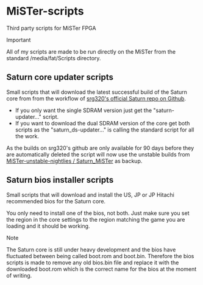 # MiSTer-scripts
Third party scripts for MiSTer FPGA

> [!IMPORTANT]
> All of my scripts are made to be run directly on the MiSTer from the standard /media/fat/Scripts directory.



## Saturn core updater scripts
Small scripts that will download the latest successful build of the Saturn core from  from the workflow of [srg320's official Saturn repo on Github](https://github.com/srg320/Saturn_MiSTer).

- If you only want the single SDRAM version just get the "saturn-updater..." script.
- If you want to download the dual SDRAM version of the core get both scripts as the "saturn_ds-updater..." is calling the standard script for all the work.

As the builds on srg320's github are only available for 90 days before they are automatically deleted the script will now use the unstable builds from [MiSTer-unstable-nightlies /
Saturn_MiSTer](https://github.com/MiSTer-unstable-nightlies/Saturn_MiSTer) as backup.


## Saturn bios installer scripts
Small scripts that will download and install the US, JP or JP Hitachi recommended bios for the Saturn core.

You only need to install one of the bios, not both. Just make sure you set the region in the core settings to the region matching the game you are loading and it should be working.

> [!NOTE]
> The Saturn core is still under heavy development and the bios have fluctuated between being called boot.rom and boot.bin.
> Therefore the bios scripts is made to remove any old bios.bin file and replace it with the downloaded boot.rom which is the correct name for the bios at the moment of writing.

